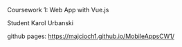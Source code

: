 Coursework 1: Web App with Vue.js

Student Karol Urbanski

github pages:
https://majcioch1.github.io/MobileAppsCW1/
